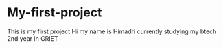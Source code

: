 # My-first-project
This is my first project
Hi my name is Himadri currently studying my btech 2nd year in GRIET
